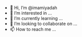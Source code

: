 - 👋 Hi, I’m @imamiyadah
- 👀 I’m interested in ...
- 🌱 I’m currently learning ...
- 💞️ I’m looking to collaborate on ...
- 📫 How to reach me ...

<!---
imamiyadah/imamiyadah is a ✨ special ✨ repository because its `README.md` (this file) appears on your GitHub profile.
You can click the Preview link to take a look at your changes.
--->
